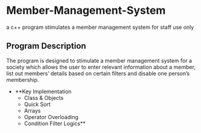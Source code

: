 # Member-Management-System
a c++ program stimulates a member management system for staff use only

## Program Description

The program is designed to stimulate a member management system for a society which allows the user to enter relevant information about a member, list out members’ details based on certain filters and disable one person’s membership.

- **Key Implementation
  - Class & Objects
  - Quick Sort
  - Arrays
  - Operator Overloading
  - Condition Filter Logics**
  
